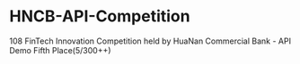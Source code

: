 # HNCB-API-Competition
108 FinTech Innovation Competition held by HuaNan Commercial Bank - API Demo Fifth Place(5/300++)
